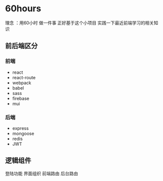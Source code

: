 # 60hours
理念 ：用60小时 做一件事 
正好基于这个小项目 实践一下最近前端学习的相关知识
## 前后端区分
### 前端 
* react 
* react-route
* webpack
* babel
* sass
* firebase
* mui

### 后端
* express
* mongoose
* redis
* JWT

## 逻辑组件
登陆功能
界面组织
前端路由
后台路由


